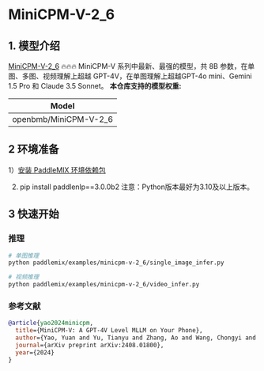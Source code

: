 # MiniCPM-V-2_6

## 1. 模型介绍

[MiniCPM-V-2_6](https://github.com/OpenBMB/MiniCPM-V) 🔥🔥🔥 MiniCPM-V 系列中最新、最强的模型，共 8B 参数，在单图、多图、视频理解上超越 GPT-4V，在单图理解上超越GPT-4o mini、Gemini 1.5 Pro 和 Claude 3.5 Sonnet。
**本仓库支持的模型权重:**

| Model              |
|--------------------|
| openbmb/MiniCPM-V-2_6  |


## 2 环境准备

1）[安装 PaddleMIX 环境依赖包](https://github.com/PaddlePaddle/PaddleMIX/blob/develop/build_env.sh)

2) pip install paddlenlp==3.0.0b2
注意：Python版本最好为3.10及以上版本。

## 3 快速开始

### 推理
```bash
# 单图推理
python paddlemix/examples/minicpm-v-2_6/single_image_infer.py 

# 视频推理
python paddlemix/examples/minicpm-v-2_6/video_infer.py


```

### 参考文献
```BibTeX
@article{yao2024minicpm,
  title={MiniCPM-V: A GPT-4V Level MLLM on Your Phone},
  author={Yao, Yuan and Yu, Tianyu and Zhang, Ao and Wang, Chongyi and Cui, Junbo and Zhu, Hongji and Cai, Tianchi and Li, Haoyu and Zhao, Weilin and He, Zhihui and others},
  journal={arXiv preprint arXiv:2408.01800},
  year={2024}
}
```
